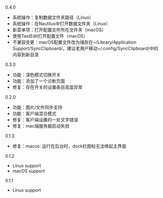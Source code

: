 0.4.0
- 系统操作：复制数据文件夹路径（Linux）
- 系统操作：在Nautilus中打开数据文件夹（Linux）
- 新菜单项：打开配置文件所在文件夹（macOS）
- 使用TextEdit打开配置文件（macOS）
- 不兼容变更：macOS配置文件改为储存在~/Library/Application Support/SyncClipboard/，建议老用户移动~/.config/SyncClipboard/中的内容到新目录

0.3.0
- 功能：深色模式切换开关
- 功能：添加了一个诊断页面
- 修复：存在开关的设置条目高度异常

0.2.0
- 功能：图片/文件同步支持
- 功能：客户端混合模式
- 修复：客户端设置的一处文字错误
- 修复：mac端服务器启动失败

0.1.3
- 修复：macos: 运行在后台时，dock栏图标无法唤起主界面

0.1.2
- Linux support
- macOS support

0.1.1
- Linux support